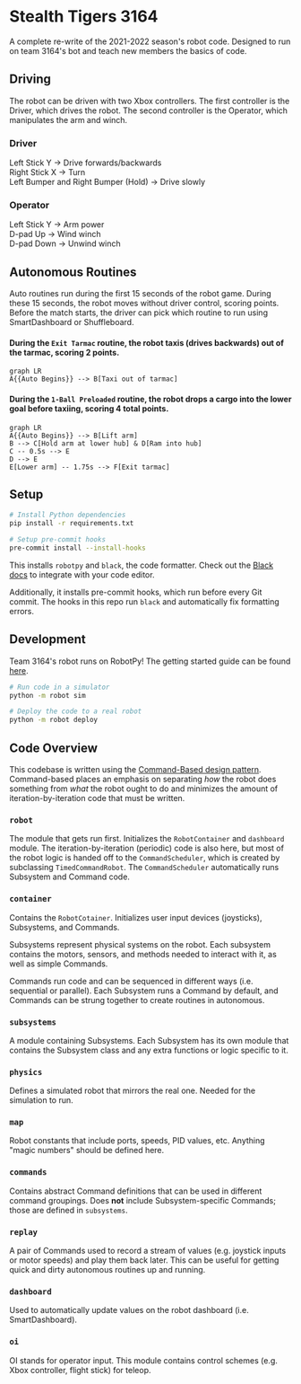 # Stealth Tigers 3164

A complete re-write of the 2021-2022 season's robot code.
Designed to run on team 3164's bot and teach new members the basics of code.

## Driving

The robot can be driven with two Xbox controllers. The first controller is the Driver, which drives the robot.
The second controller is the Operator, which manipulates the arm and winch.

### Driver
Left Stick Y &#8594; Drive forwards/backwards\
Right Stick X &#8594; Turn\
Left Bumper and Right Bumper (Hold) &#8594; Drive slowly

### Operator
Left Stick Y &#8594; Arm power\
D-pad Up &#8594; Wind winch\
D-pad Down &#8594; Unwind winch

## Autonomous Routines

Auto routines run during the first 15 seconds of the robot game. During these 15 seconds, the robot moves without driver control,
scoring points. Before the match starts, the driver can pick which routine to run using SmartDashboard or Shuffleboard.


#### During the `Exit Tarmac` routine, the robot taxis (drives backwards) out of the tarmac, scoring 2 points.

```mermaid
graph LR
A{{Auto Begins}} --> B[Taxi out of tarmac]
```


#### During the `1-Ball Preloaded` routine, the robot drops a cargo into the lower goal before taxiing, scoring 4 total points.  

```mermaid
graph LR
A{{Auto Begins}} --> B[Lift arm] 
B --> C[Hold arm at lower hub] & D[Ram into hub]
C -- 0.5s --> E
D --> E
E[Lower arm] -- 1.75s --> F[Exit tarmac]
```

## Setup

```bash
# Install Python dependencies
pip install -r requirements.txt

# Setup pre-commit hooks
pre-commit install --install-hooks
```

This installs `robotpy` and `black`, the code formatter.
Check out the [Black docs](https://black.readthedocs.io/en/stable/integrations/editors.html) to integrate with your code editor.

Additionally, it installs pre-commit hooks, which run before every Git commit. The hooks in this repo run `black` and
automatically fix formatting errors.

## Development

Team 3164's robot runs on RobotPy! The getting started guide can be found [here](https://robotpy.readthedocs.io/en/stable/guide/index.html).

```bash
# Run code in a simulator
python -m robot sim
```

```bash
# Deploy the code to a real robot
python -m robot deploy
```

## Code Overview

This codebase is written using the [Command-Based design pattern](https://docs.wpilib.org/en/stable/docs/software/commandbased/what-is-command-based.html).
Command-based places an emphasis on separating *how* the robot does something from *what* the robot ought to do and
minimizes the amount of iteration-by-iteration code that must be written.

### `robot`
The module that gets run first. Initializes the `RobotContainer` and `dashboard` module.
The iteration-by-iteration (periodic) code is also here, but most of the robot logic is handed off to the
`CommandScheduler`, which is created by subclassing `TimedCommandRobot`.
The `CommandScheduler` automatically runs Subsystem and Command code.

### `container`
Contains the `RobotCotainer`. Initializes user input devices (joysticks), Subsystems, and Commands.


Subsystems represent physical systems on the robot.
Each subsystem contains the motors, sensors, and methods needed to interact with it, as well as simple Commands.


Commands run code and can be sequenced in different ways (i.e. sequential or parallel).
Each Subsystem runs a Command by default, and Commands can be strung together to create routines in autonomous.

### `subsystems`
A module containing Subsystems. Each Subsystem has its own module that contains the Subsystem class and any extra
functions or logic specific to it.

### `physics`
Defines a simulated robot that mirrors the real one. Needed for the simulation to run.

### `map`
Robot constants that include ports, speeds, PID values, etc. Anything "magic numbers" should be defined here.

### `commands`
Contains abstract Command definitions that can be used in different command groupings.
Does **not** include Subsystem-specific Commands; those are defined in `subsystems`.

### `replay`
A pair of Commands used to record a stream of values (e.g. joystick inputs or motor speeds) and play them back later.
This can be useful for getting quick and dirty autonomous routines up and running.

### `dashboard`
Used to automatically update values on the robot dashboard (i.e. SmartDashboard).

### `oi`
OI stands for operator input. This module contains control schemes (e.g. Xbox controller, flight stick) for teleop.